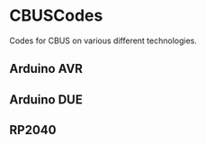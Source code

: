 # CBUSCodes

Codes for CBUS on various different technologies.

## Arduino AVR

## Arduino DUE

## RP2040



